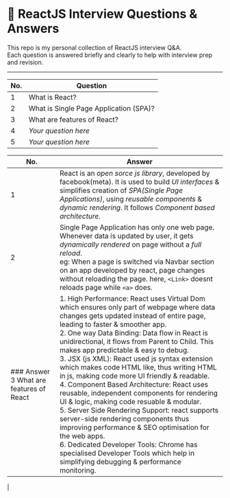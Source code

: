 # 📘 ReactJS Interview Questions & Answers

This repo is my personal collection of ReactJS interview Q&A.  
Each question is answered briefly and clearly to help with interview prep and revision.

---

| No. | Question |
|-----|----------|
| 1   | What is React?  | [Answer 1](#answer-1) |
| 2   | What is Single Page Application (SPA)?  | [Answer 2](#answer-2) |
| 3   | What are features of React?  | [Answer 3](#answer-3-what-are-features-of-react) |
| 4   | _Your question here_  |
| 5   | _Your question here_  |

| No. | Answer |
|-----|--------|
| <a name="answer-1">1</a> | React is an *open sorce* *js library*, developed by facebook(meta). It is used to build *UI interfaces* & simplifies creation of *SPA(Single Page Applications)*, using *reusable components* & *dynamic rendering*. It follows *Component based architecture*.  |
| <a name="answer-2">2</a> | Single Page Application has only one web page. Whenever data is updated by user, it gets *dynamically rendered* on page without a *full reload*. <br/> eg: When a page is switched via Navbar section on an app developed by react, page changes without reloading the page. here, `<Link>` doesnt reloads page while `<a>` does. |
|### Answer 3 What are features of React |  1. High Performance: React uses Virtual Dom which ensures only part of webpage where data changes gets updated instead of entire page, leading to faster & smoother app. <br/> 2. One way Data Binding: Data flow in React is unidirectional, it flows from Parent to Child. This makes app predictable & easy to debug. <br/> 3. JSX (js XML): React used js syntax extension which makes code HTML like, thus writing HTML in js, making code more UI friendly & readable. <br/> 4. Component Based Architecture: React uses reusable, independent components for rendering UI & logic, making code resuable & modular. <br/> 5. Server Side Rendering Support: react supports server-side rendering components thus improving performance & SEO optimisation for the web apps. <br/> 6. Dedicated Developer Tools: Chrome has specialised Developer Tools which help in simplifying debugging & performance monitoring.
|


